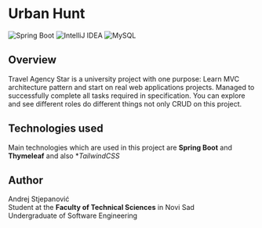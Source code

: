 # Urban Hunt
![Spring Boot](https://img.shields.io/badge/Spring%20Boot-black?logo=springboot)
![IntelliJ IDEA](https://img.shields.io/badge/IntelliJ%20IDEA-black?logo=intellijidea)
![MySQL](https://img.shields.io/badge/MySQL-red?logo=mySQL&logoColor=black)

## Overview
Travel Agency Star is a university project with one purpose: Learn MVC architecture pattern and start on real web applications projects. Managed to successfully complete all tasks required in specification. You can explore and see different roles do different things not only CRUD on this project.

## Technologies used
Main technologies which are used in this project are **Spring Boot** and **Thymeleaf** and also **TailwindCSS*

## Author
Andrej Stjepanović  
Student at the **Faculty of Technical Sciences** in Novi Sad  
Undergraduate of Software Engineering
